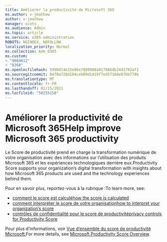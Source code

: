 ```yaml
---
title: Améliorer la productivité de Microsoft 365
ms.author: v-jmathew
author: v-jmathew
manager: scotv
ms.audience: Admin
ms.topic: article
ms.service: o365-administration
ROBOTS: NOINDEX, NOFOLLOW
localization_priority: Normal
ms.collection: Adm_O365
ms.custom:
- "9004612"
- "8268"
ms.openlocfilehash: 599b914e15e86e7899988a0178864b24d1782af1
ms.sourcegitcommit: 0470a728d184ceb89d1419f7ed57166e07bb778b
ms.translationtype: MT
ms.contentlocale: fr-FR
ms.lasthandoff: 02/15/2021
ms.locfileid: "50255158"
---
```

# <a name="help-improve-microsoft-365-productivity"></a><span data-ttu-id="23ee7-102">Améliorer la productivité de Microsoft 365</span><span class="sxs-lookup"><span data-stu-id="23ee7-102">Help improve Microsoft 365 productivity</span></span>

<span data-ttu-id="23ee7-103">Le Score de productivité prend en charge la transformation numérique de votre organisation avec des informations sur l’utilisation des produits Microsoft 365 et les expériences technologiques derrière eux.</span><span class="sxs-lookup"><span data-stu-id="23ee7-103">Productivity Score supports your organization’s digital transformation with insights about how Microsoft 365 products are used and the technology experiences behind them.</span></span>

<span data-ttu-id="23ee7-104">Pour en savoir plus, reportez-vous à la rubrique :</span><span class="sxs-lookup"><span data-stu-id="23ee7-104">To learn more, see:</span></span>

- [<span data-ttu-id="23ee7-105">comment le score est calculé</span><span class="sxs-lookup"><span data-stu-id="23ee7-105">how the score is calculated</span></span>](https://docs.microsoft.com/microsoft-365/admin/productivity/productivity-score)
- [<span data-ttu-id="23ee7-106">comment interpréter le score de votre organisation</span><span class="sxs-lookup"><span data-stu-id="23ee7-106">how to interpret your organization’s score</span></span>](https://docs.microsoft.com/microsoft-365/admin/productivity/productivity-score)
- [<span data-ttu-id="23ee7-107">contrôles de confidentialité pour le score de productivité</span><span class="sxs-lookup"><span data-stu-id="23ee7-107">privacy controls for Productivity Score</span></span>](https://docs.microsoft.com/microsoft-365/admin/productivity/privacy)

<span data-ttu-id="23ee7-108">Pour plus d’informations, voir [Vue d’ensemble du score de productivité Microsoft.](https://docs.microsoft.com/microsoft-365/admin/productivity/productivity-score)</span><span class="sxs-lookup"><span data-stu-id="23ee7-108">For more details, see [Microsoft Productivity Score Overview](https://docs.microsoft.com/microsoft-365/admin/productivity/productivity-score).</span></span>
